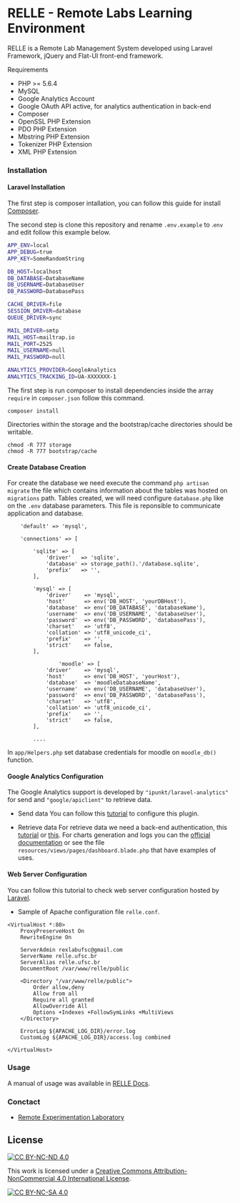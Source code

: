 # RELLE - Remote Labs Learning Environment

RELLE is a Remote Lab Management System developed using Laravel Framework, jQuery and Flat-UI front-end framework.

Requirements
- PHP >= 5.6.4
- MySQL
- Google Analytics Account
- Google OAuth API active, for analytics authentication in back-end
- Composer
- OpenSSL PHP Extension
- PDO PHP Extension
- Mbstring PHP Extension
- Tokenizer PHP Extension
- XML PHP Extension

### Installation

#### Laravel Installation

The first step is composer intallation, you can follow this guide for install [Composer](https://getcomposer.org/doc/00-intro.md#installation-linux-unix-osx).

The second step is clone this repository and rename ``.env.example`` to .``env`` and edit follow this example below.
```sh
APP_ENV=local
APP_DEBUG=true
APP_KEY=SomeRandomString

DB_HOST=localhost
DB_DATABASE=DatabaseName
DB_USERNAME=DatabaseUser
DB_PASSWORD=DatabasePass

CACHE_DRIVER=file
SESSION_DRIVER=database
QUEUE_DRIVER=sync

MAIL_DRIVER=smtp
MAIL_HOST=mailtrap.io
MAIL_PORT=2525
MAIL_USERNAME=null
MAIL_PASSWORD=null

ANALYTICS_PROVIDER=GoogleAnalytics
ANALYTICS_TRACKING_ID=UA-XXXXXXX-1
```

The first step is run composer to install dependencies inside the array ``require`` in ``composer.json`` follow this command.
```
composer install
```

Directories within the storage and the bootstrap/cache directories should be writable.

```
chmod -R 777 storage
chmod -R 777 bootstrap/cache
```

#### Create Database Creation

For create the database we need execute the command ```php artisan migrate``` the file which contains information about the tables was hosted on ```migrations``` path. Tables created, we will need configure ```database.php``` like on the ```.env``` database parameters. This file is reponsible to communicate application and database.

```
	'default' => 'mysql',

	'connections' => [

		'sqlite' => [
			'driver'   => 'sqlite',
			'database' => storage_path().'/database.sqlite',
			'prefix'   => '',
		],

		'mysql' => [
			'driver'    => 'mysql',
			'host'      => env('DB_HOST', 'yourDBHost'),
			'database'  => env('DB_DATABASE', 'databaseName'),
			'username'  => env('DB_USERNAME', 'databaseUser'),
			'password'  => env('DB_PASSWORD', 'databasePass'),
			'charset'   => 'utf8',
			'collation' => 'utf8_unicode_ci',
			'prefix'    => '',
			'strict'    => false,
		],
            
                'moodle' => [
			'driver'    => 'mysql',
			'host'      => env('DB_HOST', 'yourHost'),
			'database'  => 'moodleDatabaseName',
			'username'  => env('DB_USERNAME', 'databaseUser'),
			'password'  => env('DB_PASSWORD', 'databasePass'),
			'charset'   => 'utf8',
			'collation' => 'utf8_unicode_ci',
			'prefix'    => '',
			'strict'    => false,
		],
		
		....
```

In ```app/Helpers.php``` set database credentials for moodle on ```moodle_db()``` function. 
 
#### Google Analytics Configuration

The Google Analytics support is developed by ```"ipunkt/laravel-analytics"``` for send and ```"google/apiclient"``` to retrieve data.

- Send data
You can follow this [tutorial](https://github.com/ipunkt/laravel-analytics) to configure this plugin.

- Retrieve data
For retrieve data we need a back-end authentication, this [tutorial](https://developers.google.com/api-client-library/php/auth/web-app) or [this](https://github.com/google/google-api-php-client). For charts generation and logs you can the [official documentation](https://developers.google.com/analytics/devguides/reporting/embed/v1/) or see the file ```resources/views/pages/dashboard.blade.php``` that have examples of uses.

#### Web Server Configuration

You can follow this tutorial to check web server configuration hosted by [Laravel](https://laravel.com/docs/5.4#web-server-configuration).

- Sample of Apache configuration file ```relle.conf```.
```
<VirtualHost *:80>
	ProxyPreserveHost On
	RewriteEngine On
 
	ServerAdmin rexlabufsc@gmail.com
	ServerName relle.ufsc.br
	ServerAlias relle.ufsc.br
	DocumentRoot /var/www/relle/public
	
	<Directory "/var/www/relle/public">
		Order allow,deny
		Allow from all
		Require all granted
		AllowOverride All
		Options +Indexes +FollowSymLinks +MultiViews
	</Directory>

	ErrorLog ${APACHE_LOG_DIR}/error.log
	CustomLog ${APACHE_LOG_DIR}/access.log combined

</VirtualHost>
```

### Usage

A manual of usage was available in [RELLE Docs](http://relle.ufsc.br/docs).

### Conctact

- [Remote Experimentation Laboratory](http://rexlab.ufsc.br/)

## License
[![CC BY-NC-ND 4.0][cc-by-nc-nd-shield]][cc-by-nc-nd]

This work is licensed under a [Creative Commons Attribution-NonCommercial 4.0
International License][cc-by-nc-nd].

[![CC BY-NC-SA 4.0][cc-by-nc-nd-image]][cc-by-nc-nd]

[cc-by-nc-nd]: http://creativecommons.org/licenses/by-nc-nd/4.0/
[cc-by-nc-nd-image]: https://licensebuttons.net/l/by-nc-nd/4.0/88x31.png
[cc-by-nc-nd-shield]: https://img.shields.io/badge/License-CC%20BY--NC--SA%204.0-lightgrey.svg

